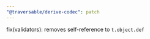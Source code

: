 ```yaml
---
"@traversable/derive-codec": patch
---
```


fix(validators): removes self-reference to `t.object.def`
